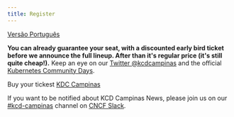 ```yaml
---
title: Register
---
```

[Versão Português](./register-pt_br.md)

**You can already guarantee your seat, with a discounted early bird ticket before we announce the full lineup. After than it's regular price (it's still quite cheap!).** Keep an eye on our [Twitter @kcdcampinas](https://twitter.com/kcdcampinas) and the official [Kubernetes Community Days](https://twitter.com/KubernetesDays).

Buy your tickest [KDC Campinas](https://www.eventbrite.com.br/e/kubernetes-community-days-campinas-tickets-92781169977?aff=ebdshpfsecondarybucket)

<!--
If you want to be notified about KCD Campinas News, please sign up on our [mailing list](https://mailchi.mp/f686e201c599/kcdams2020).
-->

If you want to be notified about KCD Campinas News, please join us on our [#kcd-campinas](https://slack.com/share/IUT46ARPH/BaCwIzIjbmm36WCoL5LNxJE1/enQtOTc5MTQyMzY1Nzk5LWI3NTI4NjU1YzZiODA1MTIyZWU4NmE1ZDIyMWNmM2FjYmM4NDMyMmExNGFkODA0MDJlNDVmYTkxNmRlOTUzMDk) channel on [CNCF Slack](https://slack.cncf.io).
